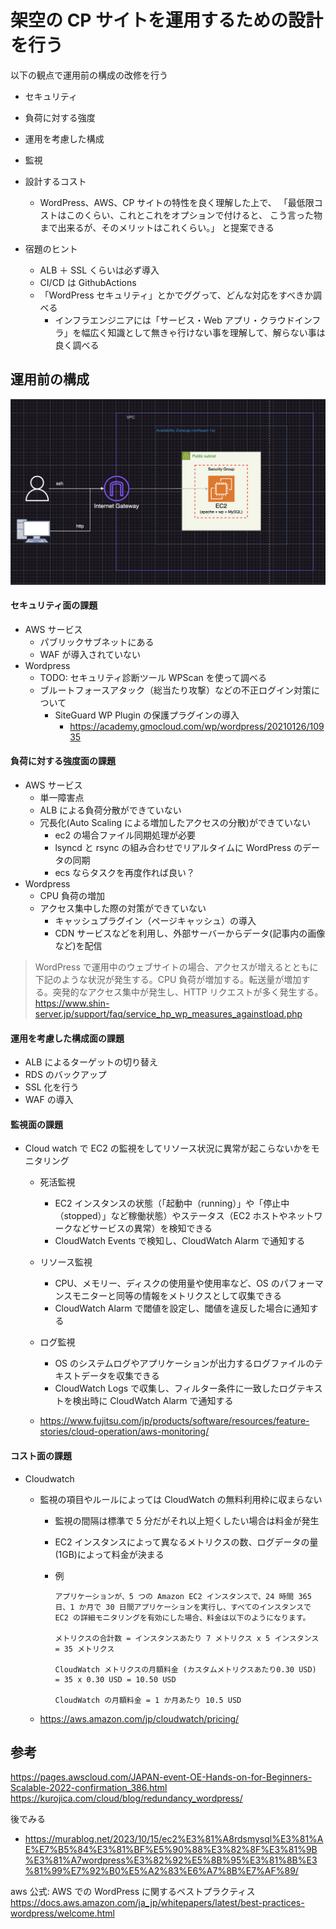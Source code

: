 # 架空の CP サイトを運用するための設計を行う

以下の観点で運用前の構成の改修を行う

- セキュリティ
- 負荷に対する強度
- 運用を考慮した構成
- 監視
- 設計するコスト

  - WordPress、AWS、CP サイトの特性を良く理解した上で、 「最低限コストはこのくらい、これとこれをオプションで付けると、 こう言った物まで出来るが、そのメリットはこれくらい。」 と提案できる

- 宿題のヒント
  - ALB ＋ SSL くらいは必ず導入
  - CI/CD は GithubActions
  - 「WordPress セキュリティ」とかでググって、どんな対応をすべきか調べる
    - インフラエンジニアには「サービス・Web アプリ・クラウドインフラ」を幅広く知識として無きゃ行けない事を理解して、解らない事は良く調べる

## 運用前の構成

<img src="運用前.png"  />

#### セキュリティ面の課題

- AWS サービス
  - パブリックサブネットにある
  - WAF が導入されていない
- Wordpress
  - TODO: セキュリティ診断ツール WPScan を使って調べる
  - ブルートフォースアタック（総当たり攻撃）などの不正ログイン対策について
    - SiteGuard WP Plugin の保護プラグインの導入
      - https://academy.gmocloud.com/wp/wordpress/20210126/10935

#### 負荷に対する強度面の課題

- AWS サービス
  - 単一障害点
  - ALB による負荷分散ができていない
  - 冗長化(Auto Scaling による増加したアクセスの分散)ができていない
    - ec2 の場合ファイル同期処理が必要
    - lsyncd と rsync の組み合わせでリアルタイムに WordPress のデータの同期
    - ecs ならタスクを再度作れば良い？
- Wordpress
  - CPU 負荷の増加
  - アクセス集中した際の対策ができていない
    - キャッシュプラグイン（ページキャッシュ）の導入
    - CDN サービスなどを利用し、外部サーバーからデータ(記事内の画像など)を配信

> WordPress で運用中のウェブサイトの場合、アクセスが増えるとともに下記のような状況が発生する。CPU 負荷が増加する。転送量が増加する。突発的なアクセス集中が発生し、HTTP リクエストが多く発生する。
> https://www.shin-server.jp/support/faq/service_hp_wp_measures_againstload.php

#### 運用を考慮した構成面の課題

- ALB によるターゲットの切り替え
- RDS のバックアップ
- SSL 化を行う
- WAF の導入

#### 監視面の課題

- Cloud watch で EC2 の監視をしてリソース状況に異常が起こらないかをモニタリング

  - 死活監視
    - EC2 インスタンスの状態（「起動中（running）」や「停止中（stopped）」など稼働状態）やステータス（EC2 ホストやネットワークなどサービスの異常）を検知できる
    - CloudWatch Events で検知し、CloudWatch Alarm で通知する
  - リソース監視
    - CPU、メモリー、ディスクの使用量や使用率など、OS のパフォーマンスモニターと同等の情報をメトリクスとして収集できる
    - CloudWatch Alarm で閾値を設定し、閾値を違反した場合に通知する
  - ログ監視

    - OS のシステムログやアプリケーションが出力するログファイルのテキストデータを収集できる
    - CloudWatch Logs で収集し、フィルター条件に一致したログテキストを検出時に CloudWatch Alarm で通知する

  - https://www.fujitsu.com/jp/products/software/resources/feature-stories/cloud-operation/aws-monitoring/

#### コスト面の課題

- Cloudwatch

  - 監視の項目やルールによっては CloudWatch の無料利用枠に収まらない

    - 監視の間隔は標準で 5 分だがそれ以上短くしたい場合は料金が発生
    - EC2 インスタンスによって異なるメトリクスの数、ログデータの量(1GB)によって料金が決まる
    - 例

      ```
      アプリケーションが、5 つの Amazon EC2 インスタンスで、24 時間 365 日、1 か月で 30 日間アプリケーションを実行し、すべてのインスタンスで EC2 の詳細モニタリングを有効にした場合、料金は以下のようになります。

      メトリクスの合計数 = インスタンスあたり 7 メトリクス x 5 インスタンス = 35 メトリクス

      CloudWatch メトリクスの月額料金 (カスタムメトリクスあたり0.30 USD) = 35 x 0.30 USD = 10.50 USD

      CloudWatch の月額料金 = 1 か月あたり 10.5 USD
      ```

  - https://aws.amazon.com/jp/cloudwatch/pricing/

## 参考

https://pages.awscloud.com/JAPAN-event-OE-Hands-on-for-Beginners-Scalable-2022-confirmation_386.html
https://kurojica.com/cloud/blog/redundancy_wordpress/

後でみる

- https://murablog.net/2023/10/15/ec2%E3%81%A8rdsmysql%E3%81%AE%E7%B5%84%E3%81%BF%E5%90%88%E3%82%8F%E3%81%9B%E3%81%A7wordpress%E3%82%92%E5%8B%95%E3%81%8B%E3%81%99%E7%92%B0%E5%A2%83%E6%A7%8B%E7%AF%89/

aws 公式: AWS での WordPress に関するベストプラクティス
https://docs.aws.amazon.com/ja_jp/whitepapers/latest/best-practices-wordpress/welcome.html
